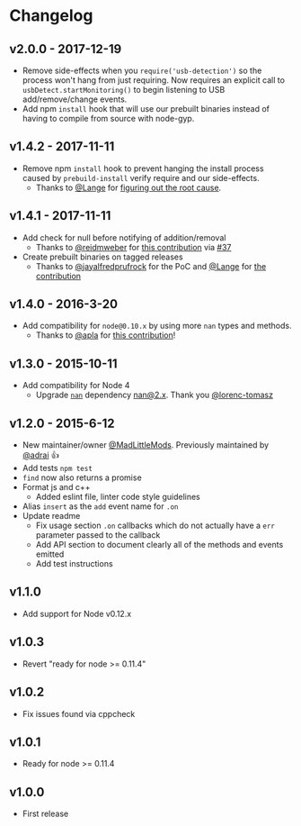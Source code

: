 # Changelog

## v2.0.0 - 2017-12-19

 - Remove side-effects when you `require('usb-detection')` so the process won't hang from just requiring.
   Now requires an explicit call to `usbDetect.startMonitoring()` to begin listening to USB add/remove/change events.
 - Add npm `install` hook that will use our prebuilt binaries instead of having to compile from source with node-gyp.


## v1.4.2 - 2017-11-11

 - Remove npm `install` hook to prevent hanging the install process caused by `prebuild-install` verify require and our side-effects.
    - Thanks to [@Lange](https://github.com/Lange) for [figuring out the root cause](https://github.com/MadLittleMods/node-usb-detection/pull/47#issuecomment-343714022).


## v1.4.1 - 2017-11-11

 - Add check for null before notifying of addition/removal
    - Thanks to [@reidmweber](https://github.com/reidmweber) for [this contribution](https://github.com/MadLittleMods/node-usb-detection/pull/32) via [#37](https://github.com/MadLittleMods/node-usb-detection/pull/37)
 - Create prebuilt binaries on tagged releases
    - Thanks to [@jayalfredprufrock](https://github.com/jayalfredprufrock) for the PoC and [@Lange](https://github.com/Lange) for [the contribution](https://github.com/MadLittleMods/node-usb-detection/pull/47)

## v1.4.0 - 2016-3-20

 - Add compatibility for `node@0.10.x` by using more `nan` types and methods.
    - Thanks to [@apla](https://github.com/apla) for [this contribution](https://github.com/MadLittleMods/node-usb-detection/pull/26)!


## v1.3.0 - 2015-10-11

 - Add compatibility for Node 4
 	 - Upgrade [`nan`](https://www.npmjs.com/package/nan) dependency nan@2.x. Thank you [@lorenc-tomasz](https://github.com/lorenc-tomasz)


## v1.2.0 - 2015-6-12

 - New maintainer/owner [@MadLittleMods](https://github.com/MadLittleMods). Previously maintained by [@adrai](https://github.com/adrai) :+1:
 - Add tests `npm test`
 - `find` now also returns a promise
 - Format js and c++
 	 - Added eslint file, linter code style guidelines
 - Alias `insert` as the `add` event name for `.on`
 - Update readme
 	 - Fix usage section `.on` callbacks which do not actually have a `err` parameter passed to the callback
 	 - Add API section to document clearly all of the methods and events emitted
 	 - Add test instructions


## v1.1.0

 - Add support for Node v0.12.x


## v1.0.3

- Revert "ready for node >= 0.11.4"


## v1.0.2

- Fix issues found via cppcheck


## v1.0.1

- Ready for node >= 0.11.4


## v1.0.0

- First release
